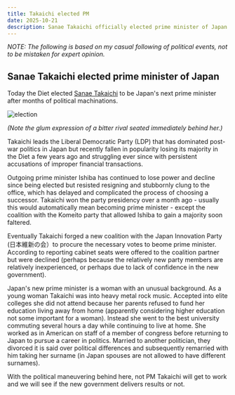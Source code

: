 ```yaml
---
title: Takaichi elected PM
date: 2025-10-21
description: Sanae Takaichi officially elected prime minister of Japan
---
```


*NOTE: The following is based on my casual following of political events, not to be mistaken for expert opinion.*

## Sanae Takaichi elected prime minister of Japan

Today the Diet elected 
[Sanae Takaichi](https://en.wikipedia.org/wiki/Sanae_Takaichi) 
to be Japan's next prime minister after months of political machinations.

![election](https://media.infosec.exchange/infosec.exchange/cache/media_attachments/files/115/411/014/063/640/654/original/5e9355cadac4fe62.webp "Takaichi officially elected prime minister")

*(Note the glum expression of a bitter rival seated immediately behind her.)*

Takaichi leads the Liberal Democratic Party (LDP) that has dominated
post-war politics in Japan but recently fallen in popularity losing its
majority in the Diet a few years ago and struggling ever since with
persistent accusations of improper financial transactions.

Outgoing prime minister Ishiba has continued to lose power and decline
since being elected but resisted resigning and stubbornly clung to the
office, which has delayed and complicated the process of choosing a successor.
Takaichi won the party presidency over a month ago - usually this would
automatically mean becoming prime minister - except the coalition with the
Komeito party that allowed Ishiba to gain a majority soon faltered.

Eventually Takaichi forged a new coalition with the 
Japan Innovation Party (日本維新の会）to procure the necessary votes
to beome prime minister. 
According to reporting cabinet seats were offered to the coalition
partner but were declined (perhaps because the relatively new party members
are relatively inexperienced, or perhaps due to lack of confidence in the
new government).

Japan's new prime minister is a woman with an unusual background. 
As a young woman Takaichi was into heavy metal rock music. Accepted
into elite colleges she did not attend because her parents refused to fund
her education living away from home (apparently considering higher education
not some important for a woman). Instead she went to the best university
commuting several hours a day while continuing to live at home.
She worked as in American on staff of a member of congress before
returning to Japan to pursue a career in politics. Married to another
politician, they divorced it is said over political differences and
subsequently remarried with him taking her surname (in Japan spouses
are not allowed to have different surnames).

With the political maneuvering behind here, not PM Takaichi will get to work
and we will see if the new government delivers results or not.

